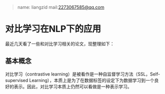 > name: liangzid mail:2273067585@qq.com
# 对比学习在NLP下的应用
最近几天看了一些和对比学习相关的论文，现整理如下：
## 基本概念
对比学习（contrastive learning）是被看作是一种自监督学习方法（SSL，Self-supervised Learning），本质上是为了在数据标签的设定下为数据学习到一个良好的表示。因此，对比学习本质上仍然可以看做是一种表示学习。